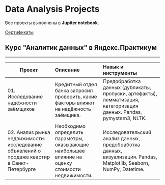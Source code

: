 # Data Analysis Projects
 
Все проекты выполнены в **Jupiter notebook**. 

[Сертификаты](https://github.com/ChernayaAnastasia/Certificates/blob/main/Anastasia%20Chernaya_20222DA00422.pdf)

## Курс "Аналитик данных" в Яндекс.Практикум
__________________________________________________________________________________________________________________________


| **Проект** | **Описание** | **Навык и инструменты** |
| -------------------- | :--------------------- |:---------------------------|
| 01. Исследование надёжности заёмщиков  | Кредитный отдел банка запросил проверить, какие факторы влияют на надёжность заёмщика. | Предобработка данных (дубликаты, пропуски, артефакты), лемматизация, категоризация данных. Pandas, pymystem3, NLTK. |
| 02. Анализ рынка недвижимости: исследование объявлений о продаже квартир в Санкт-Петербурге | Необходимо определить параметры, оказывающие наибольшее влияние на оценку стоимости недвижимости. | Исследовательский анализ данных, предобработка данных, визуализация. Pandas, Matplotlib, Seaborn, NumPy, Datetime.|
